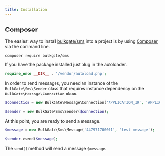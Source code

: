 ```yaml
---
title: Installation
---
```


## Composer

The easiest way to install [bulkgate/sms](https://packagist.org/packages/bulkgate/sms) into a project is by using [Composer](https://getcomposer.org/) via the command line.

```
composer require bulkgate/sms
```

If you have the package installed just plug in the autoloader.

``` php
require_once __DIR__ . '/vendor/autoload.php';
```

In order to send messages, you need an instance of the `BulkGate\Sms\Sender` class that requires instance dependency on the `BulkGate\Message\Connection` class.

``` php
$connection = new BulkGate\Message\Connection('APPLICATION_ID', 'APPLICATION_TOKEN');

$sender = new BulkGate\Sms\Sender($connection);
```

At this point, you are ready to send a message.

``` php
$message = new BulkGate\Sms\Message('447971700001', 'test message');

$sender->send($message);
```

The `send()` method will send a message `$message`.
